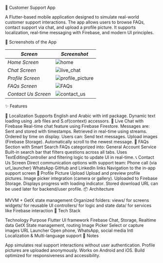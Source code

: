 💬 Customer Support App

A Flutter-based mobile application designed to simulate real-world customer support interactions. The app allows users to browse FAQs, contact support via chat, and upload a profile picture. It supports localization, real-time messaging with Firebase, and modern UI principles.


📸 Screenshots of the App

| *Screen*            |*Screenshot*                                    |
|-----------------------|------------------------------------|
| *Home Screen*        |   ![home](https://github.com/user-attachments/assets/0194a51e-0cc4-441e-8eb1-3507746e1fb4)|
| *Chat Screen*        | ![live_chat](https://github.com/user-attachments/assets/5c75936b-4920-424b-a80f-7333b55db1e1) |
| *Profile Screen*     |![profile_picture](https://github.com/user-attachments/assets/dfe6adba-402c-4db0-916d-0d9cf7280a86)|
| *FAQs Screen*    | ![FAQs](https://github.com/user-attachments/assets/1f3b2641-0e7f-42de-923b-f5353a8e833f)|
| *Contact Us Screen*   |![contact_us](https://github.com/user-attachments/assets/696ff959-e40a-4600-9a0f-a225a7d8db4c) |




✨ Features

🔐 Localization
Supports English and Arabic with intl package.
Dynamic text loading using .arb files and S.of(context) accessors.
💬 Live Chat with Firebase
Real-time chat feature using Firebase Firestore.
Messages are:
Sent and stored with timestamps.
Retrieved in real-time using streams.
Ordered by time on display.
Users can:
Send text messages.
Upload images (Firebase Storage).
Automatically scroll to the newest message.
🧠 FAQs Section with Smart Search
FAQs categorized into:
General
Account
Service
Built-in search bar that filters questions across all tabs.
Uses TextEditingController and filtering logic to update UI in real-time.
📞 Contact Us Screen
Direct communication options with support team:
Phone call (via url_launcher)
WhatsApp
GitHub and LinkedIn links
Navigation to the in-app support screen
👤 Profile Picture Upload
Upload and preview profile pictures.
Image picker integration (camera or gallery).
Uploaded to Firebase Storage.
Displays progress with loading indicator.
Stored download URL can be used later for backend/user profile.
📦 Architecture

MVVM + GetX state management
Organized folders:
views/ for screens
widgets/ for reusable UI
controllers/ for logic and state
data/ for services like Firebase interaction
🔧 Tech Stack

Technology	Purpose
Flutter	UI framework
Firebase	Chat, Storage, Realtime data
GetX	State management, routing
Image Picker	Select or capture images
URL Launcher	Open phone, WhatsApp, social media
Intl	Localization & Multi-language support
🧪 Notes

App simulates real support interactions without user authentication.
Profile pictures are uploaded anonymously.
Works on Android and iOS.
Build optimized for responsiveness and accessibility.
